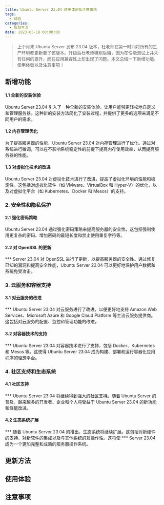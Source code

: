```yaml
---
title: Ubuntu Server 23.04 使用体验及注意事项
tags:
  - 体验
categories:
  - 智慧生活
date: 2023-05-18 00:00:00
---
```


> 上个月末 Ubuntu Server 发布 23.04 版本，杜老师在第一时间将所有的生产环境都更新至了该版本。升级后杜老师特别后悔，因为在性能测试上并未有任何的提升，而在应用兼容性上却出现了问题。本文总结一下新增功能、使用体验以及注意事项！ 

<!-- more -->

## 新增功能

#### 1.1 全新的安装体验

Ubuntu Server 23.04 引入了一种全新的安装体验，让用户能够更轻松地自定义和管理服务器。这种新的安装方法简化了安装过程，并提供了更多的选项来满足不同用户的需求。

#### 1.2 内存管理优化

为了提高服务器的性能，Ubuntu Server 23.04 对内存管理进行了优化。通过对系统进行微调，可以在不影响系统稳定性的前提下提高内存使用效率，从而提高服务器的性能。

#### 1.3 对虚拟化技术的改进

Ubuntu Server 23.04 对虚拟化技术进行了改进，提高了虚拟化环境的性能和稳定性。这包括对虚拟化软件（如 VMware、VirtualBox 和 Hyper-V）的优化，以及对虚拟化平台（如 Kubernetes、Docker 和 Mesos）的支持。

### 2. 安全性和隐私保护

#### 2.1 强化密码策略

Ubuntu Server 23.04 通过强化密码策略来提高服务器的安全性。这包括强制使用更复杂的密码、增加密码的最短长度和禁止使用重复字符等。

#### 2.2 对 OpenSSL 的更新

*** Server 23.04 对 OpenSSL 进行了更新，以提高服务器的安全性。通过修复已知的漏洞和提高安全性能，Ubuntu Server 23.04 可以更好地保护用户数据和系统免受攻击。

### 3. 云服务和容器支持

#### 3.1 对云服务的改进

*** Ubuntu Server 23.04 对云服务进行了改进，以便更好地支持 Amazon Web Services、Microsoft Azure 和 Google Cloud Platform 等主流云服务提供商。这包括对云服务的配置、监控和管理功能的改进。

#### 3.2 对容器技术的支持

*** Ubuntu Server 23.04 对容器技术进行了支持，包括 Docker、Kubernetes 和 Mesos 等。这使得 Ubuntu Server 23.04 成为构建、部署和运行容器化应用程序的理想平台。

### 4. 社区支持和生态系统

#### 4.1 社区支持

*** Ubuntu Server 23.04 将继续得到强大的社区支持。随着 Ubuntu Server 的普及，越来越多的开发者、企业和个人将受益于 Ubuntu Server 23.04 的新功能和性能改进。

#### 4.2 生态系统扩展

*** 随着 Ubuntu Server 23.04 的推出，生态系统将继续扩展。这包括对新硬件的支持、对新软件的集成以及与其他系统的互操作性。这将使 *** Server 23.04 成为一个更加完整和成熟的服务器操作系统。


## 更新方法



## 使用体验



## 注意事项

